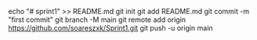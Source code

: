 echo "# sprint1" >> README.md
git init
git add README.md
git commit -m "first commit"
git branch -M main
git remote add origin https://github.com/soareszxk/Sprint1.git
git push -u origin main
